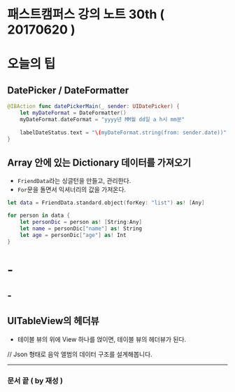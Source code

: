# 패스트캠퍼스 강의 노트 30th ( 20170620 )

# 오늘의 팁

## DatePicker / DateFormatter

```swift
@IBAction func datePickerMain(_ sender: UIDatePicker) {
    let myDateFormat = DateFormatter()
    myDateFormat.dateFormat = "yyyy년 MM월 dd일 a h시 mm분"
        
    labelDateStatus.text = "\(myDateFormat.string(from: sender.date))"   
}
```

## Array 안에 있는 Dictionary 데이터를 가져오기
 - `FriendData`라는 싱글턴을 만들고, 관리한다.
 - `For`문을 돌면서 익셔너리의 값을 가져온다.

```swift
let data = FriendData.standard.object(forKey: "list") as! [Any]

for person in data {
	let personDic = person as! [String:Any]
	let name = personDic["name"] as! String
	let age = personDic["age"] as! Int
}
```

# -

## -## UITableView의 헤더뷰
 - 테이블 뷰의 위에 View 하나를 얹이면, 테이블 뷰의 헤더뷰가 된다.// Json 형태로 음악 앨범의 데이터 구조를 설계해봅니다.---
### 문서 끝 ( by 재성 )